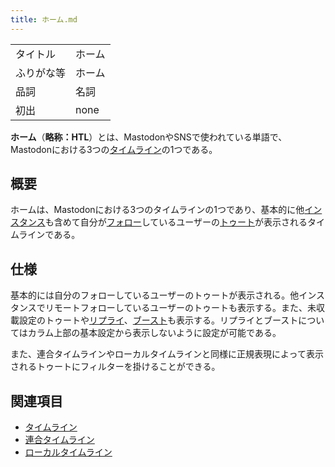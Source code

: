 ```yaml
---
title: ホーム.md
---
```

<div>

|            |        |
|------------|--------|
| タイトル   | ホーム |
| ふりがな等 | ホーム |
| 品詞       | 名詞   |
| 初出       | none   |

  
**ホーム**（**略称：HTL**）とは、MastodonやSNSで使われている単語で、Mastodonにおける3つの[タイムライン](/%E3%82%BF%E3%82%A4%E3%83%A0%E3%83%A9%E3%82%A4%E3%83%B3 "タイムライン")の1つである。

## 概要

ホームは、Mastodonにおける3つのタイムラインの1つであり、基本的に他[インスタンス](/%E3%82%A4%E3%83%B3%E3%82%B9%E3%82%BF%E3%83%B3%E3%82%B9 "インスタンス")も含めて自分が[フォロー](/%E3%83%95%E3%82%A9%E3%83%AD%E3%83%BC "フォロー")しているユーザーの[トゥート](/%E3%83%88%E3%82%A5%E3%83%BC%E3%83%88 "トゥート")が表示されるタイムラインである。

## 仕様

基本的には自分のフォローしているユーザーのトゥートが表示される。他インスタンスでリモートフォローしているユーザーのトゥートも表示する。また、未収載設定のトゥートや[リプライ](/%E3%83%AA%E3%83%97%E3%83%A9%E3%82%A4 "リプライ")、[ブースト](/%E3%83%96%E3%83%BC%E3%82%B9%E3%83%88 "ブースト")も表示する。リプライとブーストについてはカラム上部の基本設定から表示しないように設定が可能である。

また、連合タイムラインやローカルタイムラインと同様に正規表現によって表示されるトゥートにフィルターを掛けることができる。

## 関連項目

-   [タイムライン](/%E3%82%BF%E3%82%A4%E3%83%A0%E3%83%A9%E3%82%A4%E3%83%B3 "タイムライン")
-   [連合タイムライン](/%E9%80%A3%E5%90%88%E3%82%BF%E3%82%A4%E3%83%A0%E3%83%A9%E3%82%A4%E3%83%B3 "連合タイムライン")
-   [ローカルタイムライン](/%E3%83%AD%E3%83%BC%E3%82%AB%E3%83%AB%E3%82%BF%E3%82%A4%E3%83%A0%E3%83%A9%E3%82%A4%E3%83%B3 "ローカルタイムライン")

</div>
